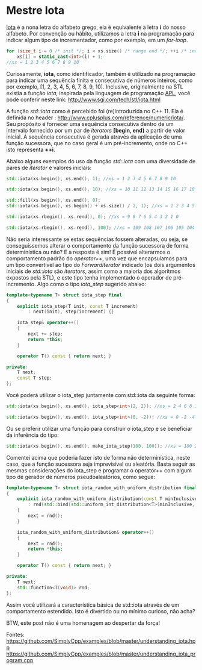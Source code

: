 # Mestre Iota

[Iota](https://en.wikipedia.org/wiki/Iota) é a nona letra do alfabeto grego, ela é equivalente à letra **i** do nosso alfabeto. Por convenção ou hábito, utilizamos a letra **i** na programação para indicar algum tipo de incrementador, como por exemplo, em um *for-loop*.
```cpp
for (size_t i = 0 /* init */; i < xs.size() /* range end */; ++i /* increment */)
	xs[i] = static_cast<int>(i) + 1;
//xs = 1 2 3 4 5 6 7 8 9 10
```

Curiosamente, **iota**, como identificador, também é utilizado na programação para indicar uma sequência finita e consecutiva de números inteiros, como por exemplo, [1, 2, 3, 4, 5, 6, 7, 8, 9, 10]. Inclusive, originalmente na STL existia a função *iota*, inspirada pela linguagem de programação [APL](https://en.wikipedia.org/wiki/APL_%28programming_language%29), você pode conferir neste link: http://www.sgi.com/tech/stl/iota.html

A função *std::iota* como é percebido foi (re)introduzida no C++ 11. Ela é definida no header **<numeric>**: http://www.cplusplus.com/reference/numeric/iota/. Seu propósito é fornecer uma sequência consecutiva dentro de um intervalo fornecido por um par de *iterators* **[begin, end)** a partir de valor inicial. A sequência consecutiva é gerada através da aplicação de uma função sucessora, que no caso geral é um pré-incremento, onde no C++ isto representa **++i**.

Abaixo alguns exemplos do uso da função *std::iota* com uma diversidade de pares de *iterator* e valores iniciais:
```cpp
std::iota(xs.begin(), xs.end(), 1); //xs = 1 2 3 4 5 6 7 8 9 10

std::iota(xs.begin(), xs.end(), 10); //xs = 10 11 12 13 14 15 16 17 18 19

std::fill(xs.begin(), xs.end(), 0);
std::iota(xs.begin(), xs.begin() + xs.size() / 2, 1); //xs = 1 2 3 4 5 0 0 0 0 0

std::iota(xs.rbegin(), xs.rend(), 0); //xs = 9 8 7 6 5 4 3 2 1 0

std::iota(xs.rbegin(), xs.rend(), 100); //xs = 109 108 107 106 105 104 103 102 101 100
```

Não seria interessante se estas sequências fossem alteradas, ou seja, se conseguíssemos alterar o comportamento da função sucessora de forma determinística ou não? E a resposta é sim! É possível alterarmos o comportamento padrão do *operator++*, uma vez que encapsulamos para um tipo convertível ao tipo do *ForwardIterator* indicado (os dois argumentos iniciais de *std::iota* são *iterators*, assim como a maioria dos algoritmos expostos pela STL), e este tipo tenha implementado o operador de pré-incremento. Algo como o tipo *iota_step* sugerido abaixo:
```cpp
template<typename T> struct iota_step final
{
	explicit iota_step(T init, const T increment) 
		: next(init), step(increment) {}

	iota_step& operator++()
	{
		next += step;
		return *this;
	}

	operator T() const { return next; }

private:
	T next;
	const T step;
};
```

Você poderá utilizar o iota_step juntamente com std::iota da seguinte forma:
```cpp
std::iota(xs.begin(), xs.end(), iota_step<int>(2, 2)); //xs = 2 4 6 8 10 12 14 16 18 20

std::iota(xs.begin(), xs.end(), iota_step<int>(0, -2)); //xs = 0 -2 -4 -6 -8 -10 -12 -14 -16 -18
```

Ou se preferir utilizar uma função para construir o iota_step e se beneficiar da inferência do tipo:
```cpp
std::iota(xs.begin(), xs.end(), make_iota_step(100, 100)); //xs = 100 200 300 400 500 600 700 800 900 1000
```

Comentei acima que poderia fazer isto de forma não determinística, neste caso, que a função sucessora seja imprevisível ou aleatória. Basta seguir as mesmas considerações do iota_step e programar o operator++ com algum tipo de gerador de números pseudoaleatórios, como segue:
```cpp
template<typename T> struct iota_random_with_uniform_distribution final
{
	explicit iota_random_with_uniform_distribution(const T minInclusive, const T maxInclusive, unsigned int seed = 5489U)
		: rnd(std::bind(std::uniform_int_distribution<T>(minInclusive, maxInclusive), std::default_random_engine(seed)))
	{
		next = rnd();
	}

	iota_random_with_uniform_distribution& operator++()
	{
		next = rnd();
		return *this;
	}

	operator T() const { return next; }

private:
	T next;
	std::function<T(void)> rnd;
};
```

Assim você utilizará a característica básica de std::iota através de um comportamento estendido. Isto é divertido ou no mínimo curioso, não acha?

BTW, este post não é uma homenagem ao despertar da força! 

Fontes: 
https://github.com/SimplyCpp/examples/blob/master/understanding_iota.hpp
https://github.com/SimplyCpp/examples/blob/master/understanding_iota_program.cpp

